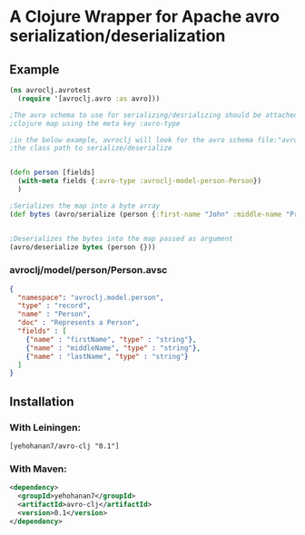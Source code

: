 # A Clojure Wrapper for Apache avro serialization/deserialization

## Example

```clojure
(ns avroclj.avrotest
  (require '[avroclj.avro :as avro]))

;The avro schema to use for serializing/desrializing should be attached to the
;clojure map using the meta key :avro-type

;in the below example, avroclj will look for the avro schema file:"avroclj/model/person/Person.avsc" in
;the class path to serialize/deserialize


(defn person [fields]
  (with-meta fields {:avro-type :avroclj-model-person-Person})
  )

;Serializes the map into a byte array
(def bytes (avro/serialize (person {:first-name "John" :middle-name "Pradeep" :last-name "Vincent"})))


;Deserializes the bytes into the map passed as argument
(avro/deserialize bytes (person {}))

```


### avroclj/model/person/Person.avsc

```json
{
  "namespace": "avroclj.model.person",
  "type" : "record",
  "name" : "Person",
  "doc" : "Represents a Person",
  "fields" : [
    {"name" : "firstName", "type" : "string"},
    {"name" : "middleName", "type" : "string"},
    {"name" : "lastName", "type" : "string"}
  ]
}
```

## Installation


### With Leiningen:

    [yehohanan7/avro-clj "0.1"]

### With Maven:

``` xml
<dependency>
  <groupId>yehohanan7</groupId>
  <artifactId>avro-clj</artifactId>
  <version>0.1</version>
</dependency>
```
